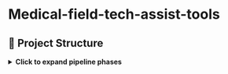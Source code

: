 # **Medical-field-tech-assist-tools**

## 📁 Project Structure

<details>
<summary><strong>Click to expand pipeline phases</strong></summary>

### 🛠️ Creation of Public version is in progress
### 🚀 Original version was launched on March 2025, tested and works properly

---

### **Process-pipeline**

- `1_create-daily-report-base` Power Shell
- `2_run-it-by-6-schedules` Task Scheduler
- `3_create-email-drafts-by-6-schedules` App Script

---

###  [`1_create-daily-report-base`](link)
- Automates daily generation of a report folder with corresponding name and date, using 6 different schedules a month.

###  [`2_run-it-by-6-schedules`](link)
- Automates daily generation of Word report templates for 5 different locations (address, physician name, date, extra detailes for some offices)

###  [`3_create-email-drafts-by-6-schedules`](link)
- Automates daily generation of e-mail drafts (regarding 6 schedules and 5 locations) for proceeding reports to the next step process.

---

### 📁 Repository Structure

- `visuals/` – infographics
- `docs/` -  project documentation

---

🔐 Disclaimer All names, schedules, and content are synthetic. This branch is designed strictly for portfolio demonstration and technical evaluation purposes.

</details>




